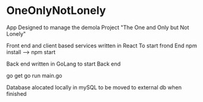 # OneOnlyNotLonely

App Designed to manage the demola Project "The One and Only but Not Lonely"

Front end and client based services written in React
To start frond End 
  npm install --> npm start

Back end written in GoLang
to start Back end

  go get
  go run main.go

Database alocated locally in mySQL to be moved to external db when finished

